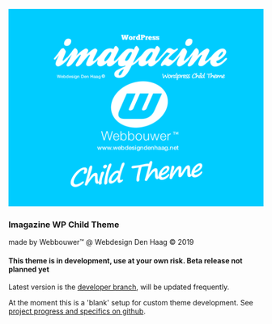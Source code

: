 ![](https://github.com/webbouwer/imagazine-child/blob/master/screenshot.png)
### Imagazine WP Child Theme

made by Webbouwer™ @ Webdesign Den Haag © 2019

#### This theme is in development, use at your own risk. Beta release not planned yet
Latest version is the [developer branch](https://github.com/webbouwer/imagazine/tree/development), will be updated frequently. 

At the moment this is a 'blank' setup for custom theme development. 
See [project progress and specifics on github](https://github.com/webbouwer/imagazine/projects/1).
